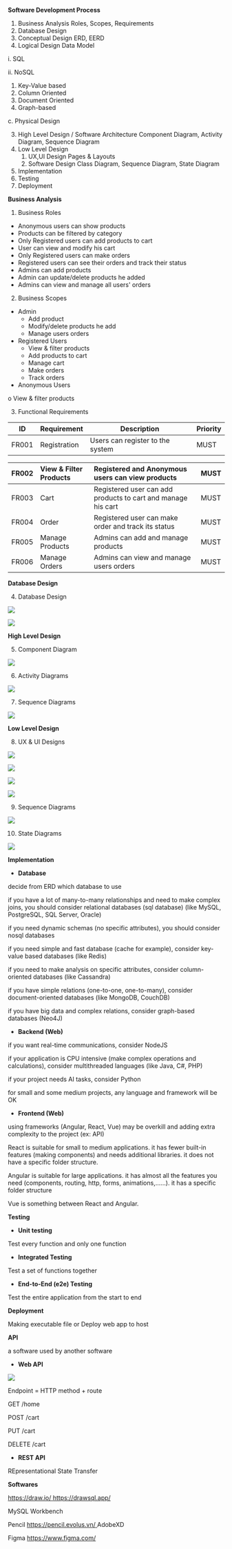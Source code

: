 ﻿**Software Development Process**

1. Business Analysis   Roles, Scopes, Requirements
1. Database Design
1. Conceptual Design   ERD, EERD
1. Logical Design   Data Model

i. SQL

ii. NoSQL

1. Key-Value based
1. Column Oriented
1. Document Oriented
1. Graph-based

c. Physical Design

3. High Level Design / Software Architecture   Component Diagram, Activity Diagram, Sequence Diagram
3. Low Level Design
   1. UX,UI Design   Pages & Layouts
   1. Software Design   Class Diagram, Sequence Diagram, State Diagram
3. Implementation
3. Testing
3. Deployment

**Business Analysis**

1. Business Roles
- Anonymous users can show products
- Products can be filtered by category
- Only Registered users can add products to cart
- User can view and modify his cart
- Only Registered users can make orders
- Registered users can see their orders and track their status
- Admins can add products
- Admin can update/delete products he added
- Admins can view and manage all users' orders
2. Business Scopes
- Admin
  - Add product
  - Modify/delete products he add
  - Manage users orders
- Registered Users
  - View & filter products
  - Add products to cart
  - Manage cart
  - Make orders
  - Track orders
- Anonymous Users

o View & filter products

3. Functional Requirements

|ID|Requirement|Description|Priority|
| - | - | - | - |
|FR001|Registration|Users can register to the system|MUST|


|FR002|View & Filter Products|Registered and Anonymous users can view products|MUST|
| - | :- | :- | - |
|FR003|Cart|Registered user can add products to cart and manage his cart|MUST|
|FR004|Order|Registered user can make order and track its status|MUST|
|FR005|Manage Products|Admins can add and manage products|MUST|
|FR006|Manage Orders|Admins can view and manage users orders|MUST|
**Database Design**

4. Database Design

![](images/Aspose.Words.007d42fc-c4b6-452f-8185-5a41303d1b32.001.png)

![](images/Aspose.Words.007d42fc-c4b6-452f-8185-5a41303d1b32.002.jpeg)

**High Level Design**

5. Component Diagram

![](images/Aspose.Words.007d42fc-c4b6-452f-8185-5a41303d1b32.003.jpeg)

6. Activity Diagrams

![](images/Aspose.Words.007d42fc-c4b6-452f-8185-5a41303d1b32.004.png)

7. Sequence Diagrams

![](images/Aspose.Words.007d42fc-c4b6-452f-8185-5a41303d1b32.005.jpeg)

**Low Level Design**

8. UX & UI Designs

![](images/Aspose.Words.007d42fc-c4b6-452f-8185-5a41303d1b32.006.png)

![](images/Aspose.Words.007d42fc-c4b6-452f-8185-5a41303d1b32.007.jpeg)

![](images/Aspose.Words.007d42fc-c4b6-452f-8185-5a41303d1b32.008.jpeg)

![](images/Aspose.Words.007d42fc-c4b6-452f-8185-5a41303d1b32.009.jpeg)

9. Sequence Diagrams

![](images/Aspose.Words.007d42fc-c4b6-452f-8185-5a41303d1b32.010.jpeg)

10. State Diagrams

![](images/Aspose.Words.007d42fc-c4b6-452f-8185-5a41303d1b32.011.jpeg)

**Implementation**

- **Database**

decide from ERD which database to use

if you have a lot of many-to-many relationships and need to make complex joins, you should consider relational databases (sql database) (like MySQL, PostgreSQL, SQL Server, Oracle)

if you need dynamic schemas (no specific attributes), you should consider nosql databases

if you need simple and fast database (cache for example), consider key-value based databases (like Redis)

if you need to make analysis on specific attributes, consider column-oriented databases (like Cassandra)

if you have simple relations (one-to-one, one-to-many), consider document-oriented databases (like MongoDB, CouchDB)

if you have big data and complex relations, consider graph-based databases (Neo4J)

- **Backend (Web)**

if you want real-time communications, consider NodeJS

if your application is CPU intensive (make complex operations and calculations), consider multithreaded languages (like Java, C#, PHP)

if your project needs AI tasks, consider Python

for small and some medium projects, any language and framework will be OK

- **Frontend (Web)**

using frameworks (Angular, React, Vue) may be overkill and adding extra complexity to the project (ex: API)

React is suitable for small to medium applications. it has fewer built-in features (making components) and needs additional libraries. it does not have a specific folder structure.

Angular is suitable for large applications. it has almost all the features you need (components, routing, http, forms, animations,…...). it has a specific folder structure

Vue is something between React and Angular.

**Testing**

- **Unit testing**

Test every function and only one function

- **Integrated Testing**

Test a set of functions together

- **End-to-End (e2e) Testing**

Test the entire application from the start to end

**Deployment**

Making executable file or Deploy web app to host

**API**

a software used by another software

- **Web API**

![](images/Aspose.Words.007d42fc-c4b6-452f-8185-5a41303d1b32.012.jpeg)

Endpoint = HTTP method + route

GET /home

POST /cart

PUT /cart

DELETE /cart

- **REST API**

REpresentational State Transfer

**Softwares**

[https://draw.io/ ](https://draw.io/)<https://drawsql.app/>

MySQL Workbench

Pencil [https://pencil.evolus.vn/ ](https://pencil.evolus.vn/)AdobeXD

Figma <https://www.figma.com/>
